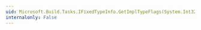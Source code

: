 ```yaml
---
uid: Microsoft.Build.Tasks.IFixedTypeInfo.GetImplTypeFlags(System.Int32,System.Runtime.InteropServices.ComTypes.IMPLTYPEFLAGS@)
internalonly: False
---
```

